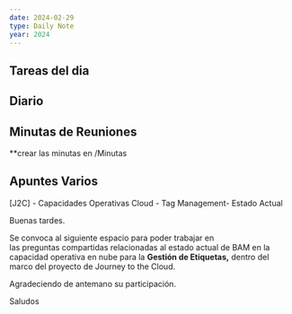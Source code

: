 ```yaml
---
date: 2024-02-29
type: Daily Note
year: 2024
---
```


## Tareas del dia

## Diario

## Minutas de Reuniones
**crear las minutas en /Minutas

## Apuntes Varios


[J2C] - Capacidades Operativas Cloud - Tag Management- Estado Actual

 Buenas tardes.

Se convoca al siguiente espacio para poder trabajar en las preguntas compartidas relacionadas al estado actual de BAM en la capacidad operativa en nube para la **Gestión de Etiquetas,** dentro del marco del proyecto de Journey to the Cloud.
 
Agradeciendo de antemano su participación.

Saludos